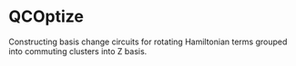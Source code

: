 # QCOptize

Constructing basis change circuits for rotating Hamiltonian terms grouped into commuting clusters into 
Z basis.
